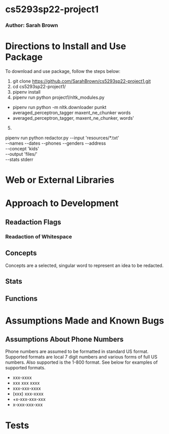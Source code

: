 # cs5293sp22-project1

### Author: Sarah Brown

# Directions to Install and Use Package
To download and use package, follow the steps below:

1. git clone https://github.com/SarahBrown/cs5293sp22-project1.git
2. cd cs5293sp22-project1/
3. pipenv install
4. pipenv run python project1/nltk_modules.py
* pipenv run python -m nltk.downloader punkt averaged_perceptron_tagger maxent_ne_chunker words
* averaged_perceptron_tagger, maxent_ne_chunker, words'

5. 
pipenv run python redactor.py --input 'resources/*.txt' \
                    --names --dates --phones --genders --address\
                    --concept 'kids' \
                    --output 'files/' \
                    --stats stderr

# Web or External Libraries


# Approach to Development

## Readaction Flags

### Readaction of Whitespace

## Concepts
Concepts are a selected, singular word to represent an idea to be redacted. 

## Stats 

## Functions


# Assumptions Made and Known Bugs
## Assumptions About Phone Numbers
Phone numbers are assumed to be formatted in standard US format. Supported formats are local 7 digit numbers and various forms of full US numbers. Also supported is the 1-800 format. See below for examples of supported formats.
* xxx-xxxx
* xxx xxx xxxx
* xxx-xxx-xxxx
* (xxx) xxx-xxxx
* +x-xxx-xxx-xxx
* x-xxx-xxx-xxx


# Tests

